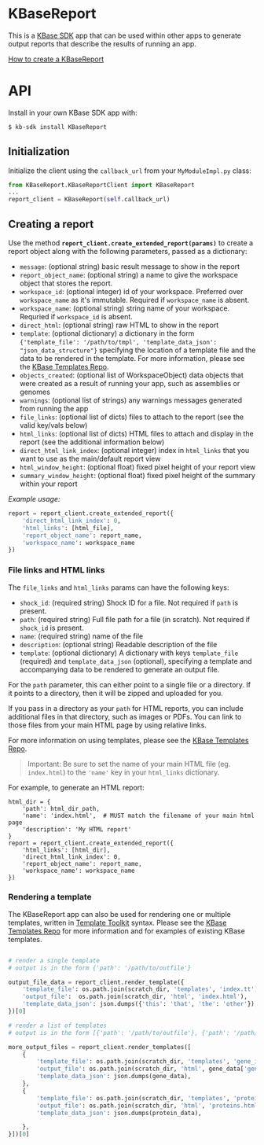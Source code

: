 
# KBaseReport

This is a [KBase SDK](https://github.com/kbase/kb_sdk) app that can be used within other apps to generate output reports that describe the results of running an app.

[How to create a KBaseReport](https://kbase.github.io/kb_sdk_docs/howtos/create_a_report.html)

# API

Install in your own KBase SDK app with:

```sh
$ kb-sdk install KBaseReport
```

## Initialization

Initialize the client using the `callback_url` from your `MyModuleImpl.py` class:

```py
from KBaseReport.KBaseReportClient import KBaseReport
...
report_client = KBaseReport(self.callback_url)
```

## Creating a report

Use the method **`report_client.create_extended_report(params)`** to create a report object along with the following parameters, passed as a dictionary:

* `message`: (optional string) basic result message to show in the report
* `report_object_name`: (optional string) a name to give the workspace object that stores the report.
* `workspace_id`: (optional integer) id of your workspace. Preferred over `workspace_name` as it's immutable. Required if `workspace_name` is absent.
* `workspace_name`: (optional string) string name of your workspace. Requried if `workspace_id` is absent.
* `direct_html`: (optional string) raw HTML to show in the report
* `template`: (optional dictionary) a dictionary in the form `{'template_file': '/path/to/tmpl', 'template_data_json': "json_data_structure"}` specifying the location of a template file and the data to be rendered in the template. For more information, please see the [KBase Templates Repo](https://github.com/kbaseIncubator/kbase_report_templates).
* `objects_created`: (optional list of WorkspaceObject) data objects that were created as a result of running your app, such as assemblies or genomes
* `warnings`: (optional list of strings) any warnings messages generated from running the app
* `file_links`: (optional list of dicts) files to attach to the report (see the valid key/vals below)
* `html_links`: (optional list of dicts) HTML files to attach and display in the report (see the additional information below)
* `direct_html_link_index`: (optional integer) index in `html_links` that you want to use as the main/default report view
* `html_window_height`: (optional float) fixed pixel height of your report view
* `summary_window_height`: (optional float) fixed pixel height of the summary within your report

_Example usage:_

```py
report = report_client.create_extended_report({
    'direct_html_link_index': 0,
    'html_links': [html_file],
    'report_object_name': report_name,
    'workspace_name': workspace_name
})
```

### File links and HTML links

The `file_links` and `html_links` params can have the following keys:

* `shock_id`: (required string) Shock ID for a file. Not required if `path` is present.
* `path`: (required string) Full file path for a file (in scratch). Not required if `shock_id` is present.
* `name`: (required string) name of the file
* `description`: (optional string) Readable description of the file
* `template`: (optional dictionary) A dictionary with keys `template_file` (required) and `template_data_json` (optional), specifying a template and accompanying data to be rendered to generate an output file.

For the `path` parameter, this can either point to a single file or a directory. If it points to a directory, then it will be zipped and uploaded for you.

If you pass in a directory as your `path` for HTML reports, you can include additional files in that directory, such as images or PDFs. You can link to those files from your main HTML page by using relative links.

For more information on using templates, please see the [KBase Templates Repo](https://github.com/kbaseIncubator/kbase_report_templates).

> Important: Be sure to set the name of your main HTML file (eg. `index.html`) to the `'name'` key in your `html_links` dictionary.

For example, to generate an HTML report:

```
html_dir = {
    'path': html_dir_path,
    'name': 'index.html',  # MUST match the filename of your main html page
    'description': 'My HTML report'
}
report = report_client.create_extended_report({
    'html_links': [html_dir],
    'direct_html_link_index': 0,
    'report_object_name': report_name,
    'workspace_name': workspace_name
})
```

### Rendering a template

The KBaseReport app can also be used for rendering one or multiple templates, written in [Template Toolkit](https://github.com/lmr/Template-Toolkit-Python) syntax. Please see the [KBase Templates Repo](https://github.com/kbaseIncubator/kbase_report_templates) for more information and for examples of existing KBase templates.

```py

# render a single template
# output is in the form {'path': '/path/to/outfile'}

output_file_data = report_client.render_template({
    'template_file': os.path.join(scratch_dir, 'templates', 'index.tt'),
    'output_file':  os.path.join(scratch_dir, 'html', 'index.html'),
    'template_data_json': json.dumps({'this': 'that', 'the': 'other'}),
})[0]

# render a list of templates
# output is in the form [{'path': '/path/to/outfile'}, {'path': '/path/to/file_2'}, ... ]

more_output_files = report_client.render_templates([
    {
        'template_file': os.path.join(scratch_dir, 'templates', 'gene_info.tt',
        'output_file': os.path.join(scratch_dir, 'html', gene_data['gene_name'] + '.html',
        'template_data_json': json.dumps(gene_data),
    },
    {
        'template_file': os.path.join(scratch_dir, 'templates', 'protein_info.tt',
        'output_file': os.path.join(scratch_dir, 'html', 'proteins.html',
        'template_data_json': json.dumps(protein_data),

    },
}])[0]
```
